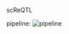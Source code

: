 scReQTL

pipeline: ![pipeline](https://github.com/HorvathLab/NGS/blob/master/scReQTL/docs/pipeline.png)
